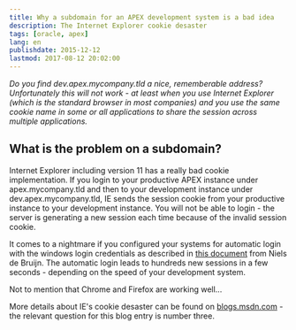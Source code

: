 ```yaml
---
title: Why a subdomain for an APEX development system is a bad idea
description: The Internet Explorer cookie desaster
tags: [oracle, apex]
lang: en
publishdate: 2015-12-12
lastmod: 2017-08-12 20:02:00
---
```


_Do you find dev.apex.mycompany.tld a nice, rememberable address? Unfortunately this will not work - at least when you use Internet Explorer (which is the standard browser in most companies) and you use the same cookie name in some or all applications to share the session across multiple applications._

## What is the problem on a subdomain?

Internet Explorer including version 11 has a really bad cookie implementation. If you login to your productive APEX instance under apex.mycompany.tld and then to your development instance under dev.apex.mycompany.tld, IE sends the session cookie from your productive instance to your development instance. You will not be able to login - the server is generating a new session each time because of the invalid session cookie.

It comes to a nightmare if you configured your systems for automatic login with the windows login credentials as described in [this document][1] from Niels de Bruijn. The automatic login leads to hundreds new sessions in a few seconds - depending on the speed of your development system.

Not to mention that Chrome and Firefox are working well...

More details about IE's cookie desaster can be found on [blogs.msdn.com][2] - the relevant question for this blog entry is number three.

[1]: http://de.slideshare.net/nielsdb/mt-ag-howtosingle-signonfuerapexanwendungen-mitkerberos
[2]: http://blogs.msdn.com/b/ieinternals/archive/2009/08/20/wininet-ie-cookie-internals-faq.aspx
